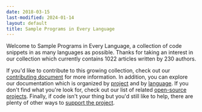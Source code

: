 ```yaml
---
date: 2018-03-15
last-modified: 2024-01-14
layout: default
title: Sample Programs in Every Language
---
```


Welcome to Sample Programs in Every Language, a collection of code snippets in as many languages as possible. Thanks for taking an interest in our collection which currently contains 1022 articles written by 230 authors.

If you'd like to contribute to this growing collection, check out our [contributing document](https://github.com/TheRenegadeCoder/sample-programs/blob/master/.github/CONTRIBUTING.md) for more information. In addition, you can explore our documentation which is organized by [project](/projects) and by [language](/languages). If you don't find what you're look for, check out our list of related [open-source projects](/related). Finally, if code isn't your thing but you'd still like to help, there are plenty of other ways to [support the project](https://therenegadecoder.com/updates/5-ways-you-can-support-the-renegade-coder/).